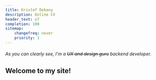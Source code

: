```yaml
---
title: Kristof Dekany
description: Online CV
header_text: o7 
completion: 100
sitemap:
    changefreq: never
    priority: 1
---
```


###### As you can clearly see, I'm a ~~UX and design guru~~  backend developer.

## Welcome to my site!

